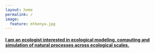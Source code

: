 ```yaml
---
layout: home
permalink: /
image:
  feature: mtkenya.jpg
---
```


<div class="tiles">

<div class="title">
  <a href="/research/">
    <h4>
    I am an ecologist interested in ecological modeling, computing and simulation of natural processes across ecological scales.
    </h4>
  </a>
</div>
